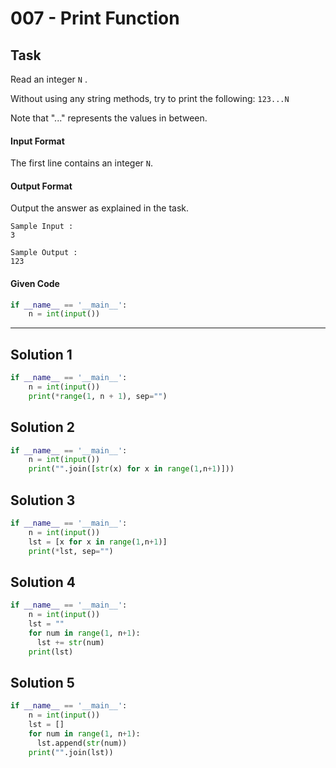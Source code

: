 # 007 - Print Function
## Task
Read an integer `N` .

Without using any string methods, try to print the following:
`123...N`

Note that "..." represents the values in between.

#### Input Format

The first line contains an integer `N`.


#### Output Format

Output the answer as explained in the task.

```
Sample Input :
3
```

```
Sample Output :
123
```


#### Given Code

```python
if __name__ == '__main__':
    n = int(input())
```

----

## Solution 1

```python
if __name__ == '__main__':
    n = int(input())
    print(*range(1, n + 1), sep="")
```


## Solution 2

```python
if __name__ == '__main__':
    n = int(input())
    print("".join([str(x) for x in range(1,n+1)]))
```


## Solution 3

```python
if __name__ == '__main__':
    n = int(input())
    lst = [x for x in range(1,n+1)]
    print(*lst, sep="")
```


## Solution 4

```python
if __name__ == '__main__':
    n = int(input())
    lst = ""
    for num in range(1, n+1):
      lst += str(num)
    print(lst)
```

## Solution 5

```python
if __name__ == '__main__':
    n = int(input())
    lst = []
    for num in range(1, n+1):
      lst.append(str(num))
    print("".join(lst))
```
